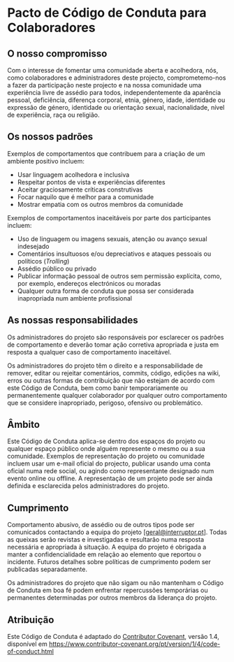 
# Pacto de Código de Conduta para Colaboradores

## O nosso compromisso

Com o interesse de fomentar uma comunidade aberta e acolhedora, nós, 
como colaboradores e administradores deste projecto, comprometemo-nos
a fazer da participação neste projecto e na nossa comunidade uma experiência
livre de assédio para todos, independentemente da aparência pessoal, 
deficiência, diferença corporal, etnia, género, idade, 
identidade ou expressão de género, identidade ou orientação sexual, 
nacionalidade, nível de experiência, raça ou religião.


## Os nossos padrões

Exemplos de comportamentos que contribuem para a criação de um ambiente positivo incluem:

* Usar linguagem acolhedora e inclusiva
* Respeitar pontos de vista e experiências diferentes
* Aceitar graciosamente críticas construtivas
* Focar naquilo que é melhor para a comunidade
* Mostrar empatia com os outros membros da comunidade

Exemplos de comportamentos inaceitáveis por parte dos participantes incluem:

* Uso de linguagem ou imagens sexuais, atenção ou avanço sexual indesejado
* Comentários insultuosos e/ou depreciativos e ataques pessoais ou políticos (*Trolling*)
* Assédio público ou privado
* Publicar informação pessoal de outros sem permissão explícita, como, por exemplo, endereços electrónicos ou moradas
* Qualquer outra forma de conduta que possa ser considerada inapropriada num ambiente profissional


## As nossas responsabilidades

Os administradores do projeto são responsáveis por esclarecer os padrões de 
comportamento e deverão tomar ação corretiva apropriada e justa em resposta
a qualquer caso de comportamento inaceitável.

Os administradores do projeto têm o direito e a responsabilidade de
remover, editar ou rejeitar comentários, commits, código, edições
na wiki, erros ou outras formas de contribuição que não estejam de
acordo com este Código de Conduta, bem como banir temporariamente ou
permanentemente qualquer colaborador por qualquer outro comportamento
que se considere inapropriado, perigoso, ofensivo ou problemático.


## Âmbito

Este Código de Conduta aplica-se dentro dos espaços do projeto ou
qualquer espaço público onde alguém represente o mesmo ou a sua
comunidade. Exemplos de representação do projeto ou comunidade incluem
usar um e-mail oficial do projecto, publicar usando uma conta oficial 
numa rede social, ou agindo como representante designado num evento 
online ou offline. A representação de um projeto pode ser ainda definida 
e esclarecida pelos administradores do projeto.


## Cumprimento

Comportamento abusivo, de assédio ou de outros tipos pode ser
comunicados contactando a equipa do projeto [geral@interruptor.pt]. Todas as queixas serão revistas e investigadas e
resultarão numa resposta necessária e apropriada à situação.
A equipa do projeto é obrigada a manter a confidencialidade em relação
ao elemento que reportou o incidente. Futuros detalhes sobre políticas
de cumprimento podem ser publicadas separadamente.

Os administradores do projeto que não sigam ou não mantenham o 
Código de Conduta em boa fé podem enfrentar repercussões temporárias 
ou permanentes determinadas por outros membros da liderança do projeto.


## Atribuição

Este Código de Conduta é adaptado do [Contributor Covenant](https://www.contributor-covenant.org),
versão 1.4, disponível em https://www.contributor-covenant.org/pt/version/1/4/code-of-conduct.html
